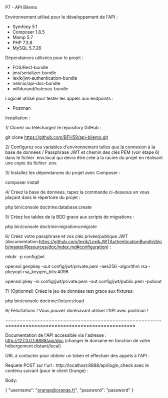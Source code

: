 P7 - API Bilemo

Environnement utilisé pour le développement de l'API :

- Symfony 5.1
- Composer 1.8.5
- Mamp 5.7
- PHP 7.3.8
- MySQL 5.7.26

Dépendances utilisées pour le projet :

- FOS/Rest-bundle
- jms/serializer-bundle
- lexik/jwt-authentication-bundle
- nelmio/api-doc-bundle
- willdurand/hateoas-bundle

Logiciel utilisé pour tester les appels aux endpoints : 

- Postman

Installation :

1/ Clonez ou téléchargez le repository GitHub :

git clone https://github.com/BFH59/api-bilemo.git

2/ Configurez vos variables d'environnement telles que la connexion à la base de données / Passphrase JWT et chemin des clés PEM (voir étape 6) dans le fichier .env.local qui devra être crée à la racine du projet en réalisant une copie du fichier .env.

3/ Installez les dépendances du projet avec Composer :

composer install

4/ Créez la base de données, tapez la commande ci-dessous en vous plaçant dans le répertoire du projet :

php bin/console doctrine:database:create

5/ Créez les tables de la BDD grace aux scripts de migrations :

 php bin/console doctrine:migrations:migrate
 
6/ Créez votre passphrase et vos clés privée/publique JWT (documentation:https://github.com/lexik/LexikJWTAuthenticationBundle/blob/master/Resources/doc/index.md#configuration) :

mkdir -p config/jwt

openssl genpkey -out config/jwt/private.pem -aes256 -algorithm rsa -pkeyopt rsa_keygen_bits:4096

openssl pkey -in config/jwt/private.pem -out config/jwt/public.pem -pubout
 
 
7/ (Optionnel) Créez le jeu de données test grace aux fixtures:

php bin/console doctrine:fixtures:load

8/ Félicitations ! Vous pouvez dorénavant utiliser l'API avec postman !

===================================================================================================

Documentation de l'API accessible via l'adresse : http://127.0.0.1:8888/api/doc (changer le domaine en fonction de votre hébergement distant/local)

URL à contacter pour obtenir un token et effectuer des appels à l'API :

Requete POST sur l'url : http://localhost:8888/api/login_check avec le contenu suivant (pour le client Orange) :

Body:

{
	"username": "orange@orange.fr",
	"password": "password"
}


